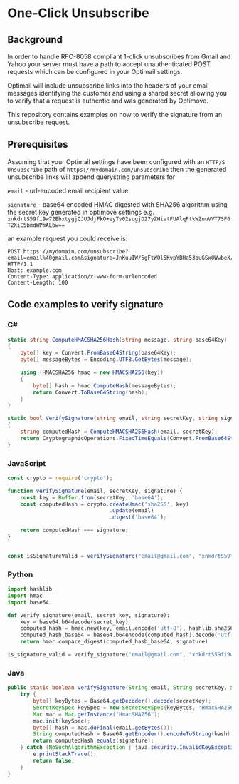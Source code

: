 # One-Click Unsubscribe

## Background

In order to handle RFC-8058 compliant 1-click unsubscribes from Gmail and Yahoo your server must have a path to accept unauthenticated POST requests which can be configured in your Optimail settings.

Optimail will include unsubscribe links into the headers of your email messages identifying the customer and using a shared secret allowing you to verify that a request is authentic and was generated by Optimove.

This repository contains examples on how to verify the signature from an unsubscribe request.

## Prerequisites

Assuming that your Optimail settings have been configured with an `HTTP/S Unsubscribe` path of `https://mydomain.com/unsubscribe` then the generated unsubscribe links will append querystring parameters for

`email` - url-encoded email recipient value

`signature` - base64 encoded HMAC digested with SHA256 algorithm using the secret key generated in optimove settings e.g. `xnkdrtS59fi9w72EbxtygjQJUJdjFkO+eyTv02sqgjD27yZHivtFUAlqPtkWZnuVVT7SF6T2XiE5bmdWPmALbw==`

an example request you could receive is:

```
POST https://mydomain.com/unsubscribe?email=email%40gmail.com&signature=JnKuuIW/5gFtWOl5KvpYBHa53buGSx0WwbeX/kKL98w= HTTP/1.1
Host: example.com
Content-Type: application/x-www-form-urlencoded
Content-Length: 100
```

## Code examples to verify signature

### C#
```csharp
static string ComputeHMACSHA256Hash(string message, string base64Key)
{
    byte[] key = Convert.FromBase64String(base64Key);
    byte[] messageBytes = Encoding.UTF8.GetBytes(message);

    using (HMACSHA256 hmac = new HMACSHA256(key))
    {
        byte[] hash = hmac.ComputeHash(messageBytes);
        return Convert.ToBase64String(hash);
    }
}

static bool VerifySignature(string email, string secretKey, string signature)
{
    string computedHash = ComputeHMACSHA256Hash(email, secretKey);
    return CryptographicOperations.FixedTimeEquals(Convert.FromBase64String(computedHash), Convert.FromBase64String(signature));
}
```

### JavaScript
```js
const crypto = require('crypto');

function verifySignature(email, secretKey, signature) {
    const key = Buffer.from(secretKey, 'base64');
    const computedHash = crypto.createHmac('sha256', key)
                                .update(email)
                                .digest('base64');

    return computedHash === signature;
}


const isSignatureValid = verifySignature("email@gmail.com", "xnkdrtS59fi9w72EbxtygjQJUJdjFkO+eyTv02sqgjD27yZHivtFUAlqPtkWZnuVVT7SF6T2XiE5bmdWPmALbw==", "JnKuuIW/5gFtWOl5KvpYBHa53buGSx0WwbeX/kKL98w=")
```

### Python
```python
import hashlib
import hmac
import base64

def verify_signature(email, secret_key, signature):
    key = base64.b64decode(secret_key)
    computed_hash = hmac.new(key, email.encode('utf-8'), hashlib.sha256).digest()
    computed_hash_base64 = base64.b64encode(computed_hash).decode('utf-8')
    return hmac.compare_digest(computed_hash_base64, signature)

is_signature_valid = verify_signature("email@gmail.com", "xnkdrtS59fi9w72EbxtygjQJUJdjFkO+eyTv02sqgjD27yZHivtFUAlqPtkWZnuVVT7SF6T2XiE5bmdWPmALbw==", "JnKuuIW/5gFtWOl5KvpYBHa53buGSx0WwbeX/kKL98w=")
```

### Java
```java
public static boolean verifySignature(String email, String secretKey, String signature) {
    try {
        byte[] keyBytes = Base64.getDecoder().decode(secretKey);
        SecretKeySpec keySpec = new SecretKeySpec(keyBytes, "HmacSHA256");
        Mac mac = Mac.getInstance("HmacSHA256");
        mac.init(keySpec);
        byte[] hash = mac.doFinal(email.getBytes());
        String computedHash = Base64.getEncoder().encodeToString(hash);
        return computedHash.equals(signature);
    } catch (NoSuchAlgorithmException | java.security.InvalidKeyException e) {
        e.printStackTrace();
        return false;
    }
}
```
